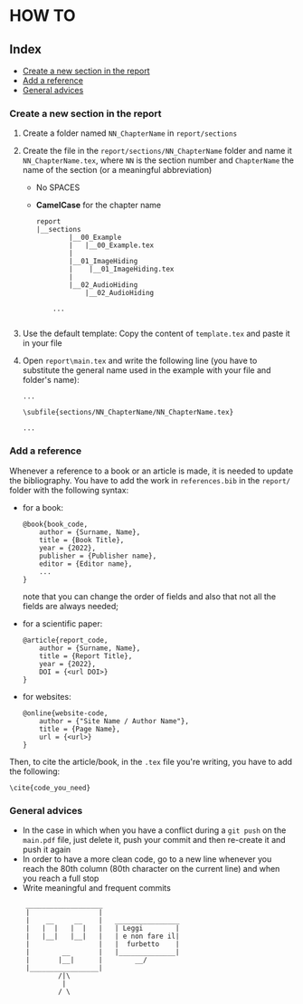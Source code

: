 # HOW TO

## Index

- [Create a new section in the report](#create-a-new-section-in-the-report)
- [Add a reference](#add-a-reference)
- [General advices](#general-advices)

### Create a new section in the report

1. Create a folder named `NN_ChapterName` in `report/sections`

1. Create the file in the `report/sections/NN_ChapterName` folder and name
it `NN_ChapterName.tex`, where `NN` is the section number and
`ChapterName` the name of the section (or a meaningful abbreviation) 

    * No SPACES
    * **CamelCase** for the chapter name


        ```
        report
        |__sections
                |__00_Example
                |   |__00_Example.tex
                |
                |__01_ImageHiding
                |    |__01_ImageHiding.tex
                |
                |__02_AudioHiding
                    |__02_AudioHiding

            ...
                
        ```
1. Use the default template: Copy the content of ```template.tex``` and paste it
in your file

1. Open ```report\main.tex``` and write the following line (you have to substitute
the general name used in the example with your file and folder's name):
        
    ```
    ...

    \subfile{sections/NN_ChapterName/NN_ChapterName.tex}
    
    ...    
    ```

### Add a reference

Whenever a reference to a book or an article is made, it is needed to update the
bibliography. You have to add the work in ```references.bib``` in the
```report/``` folder with the following syntax:

- for a book:

    ```
    @book{book_code,
        author = {Surname, Name},
        title = {Book Title},
        year = {2022},
        publisher = {Publisher name},
        editor = {Editor name},
        ...
    }
    ```
    note that you can change the order of fields and also that not all the
    fields are always needed;

- for a scientific paper:

    ```
    @article{report_code,
        author = {Surname, Name},
        title = {Report Title},
        year = {2022},
        DOI = {<url DOI>}
    }
    ```

- for websites:
    ```
    @online{website-code,
        author = {"Site Name / Author Name"},
        title = {Page Name},
        url = {<url>}
    }
    ```

Then, to cite the article/book, in the ```.tex``` file you're writing, you have
to add the following:

```
\cite{code_you_need}
```

### General advices

- In the case in which when you have a conflict during a ```git push``` on the
```main.pdf``` file, just delete it, push your commit and then re-create it and
push it again
- In order to have a more clean code, go to a new line whenever you reach the
80th column (80th character on the current line) and when you reach a full stop
- Write meaningful and frequent commits

```
    ___________________
    |                 |
    |    __     __    |   ________________
    |   |  |   |  |   |   | Leggi        |
    |   |__|   |__|   |   | e non fare il|
    |                 |   |  furbetto    |
    |        __       |   |______________|
    |       |__|      |        __/
    |_________________|
            /|\
             |
            / \

```